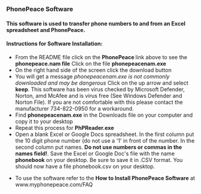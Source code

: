 ### PhonePeace Software
#### This software is used to transfer phone numbers to and from an Excel spreadsheet and PhonePeace.
#### Instructions for Software Installation:
<ul>
  <li>From the README file click on the <strong>PhonePeace </strong>link above to see the <strong>phonepeace.nam file</strong> Click on the file <strong>phonepeacenam.exe</strong></li>
    <li>On the right hand side of the screen click the download button</li>
  <li>You will get a message <em>phonepeacenam.exe is not commonly downloaded and may be dangerous</em> Click on the up arrow and select <strong>keep</strong>. This software has been virus checked by Microsoft Defender, Norton, amd McAfee and is virus free (See Windows Defender and Norton File). If you are not comfortable with this please contact the manufacturer 734-822-0950 for a workaround.
  <li>Find <strong>phonepeacenam.exe</strong> in the Downloads file on your computer and copy it to your desktop</li>
  <li>Repeat this process for <strong>PhPReader.exe</strong></li>
  <li>Open a blank Excel or Google Docs spreadsheet. In the first column put the 10 digit phone number (do not use a '1' in front of the number. In the second column put names. <strong>Do not use numbers or commas in the names field!</strong>. Save the Excel or Google Doc's file with the name <strong>phonebook</strong> on your desktop. Be sure to save it in .CSV format. You should now have a file phonebook.csv on your desktop.</li>
  </ul>
  <ul>
      <li> To use the software refer to the <Strong>How to Install PhonePeace Software</strong> at www.myphonepeace.com/FAQ</li>
